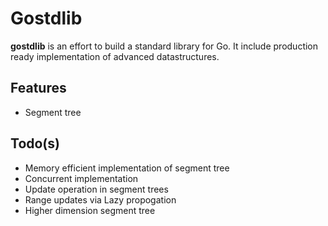 # Gostdlib

**gostdlib** is an effort to build a standard library for Go. It include production ready implementation of advanced datastructures.

## Features
-   Segment tree

## Todo(s)
-   Memory efficient implementation of segment tree
-   Concurrent implementation
-   Update operation in segment trees
-   Range updates via Lazy propogation
-   Higher dimension segment tree
